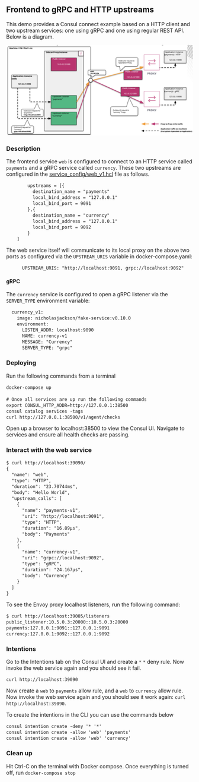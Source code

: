 ## Frontend to gRPC and HTTP upstreams
This demo provides a Consul connect example based on a HTTP client and two upstream services: one using gRPC and one using regular REST API. Below is a diagram.

![](web-to-grpc.png)

### Description
The frontend service `web` is configured to connect to an HTTP service called `payments` and a gRPC service called `currency`. These two upstreams are configured in the [service_config/web_v1.hcl](service_config/web_v1.hcl) file as follows.
```
        upstreams = [{
          destination_name = "payments"
          local_bind_address = "127.0.0.1"
          local_bind_port = 9091
        },{
          destination_name = "currency"
          local_bind_address = "127.0.0.1"
          local_bind_port = 9092
        }
	]
```

The web service itself will communicate to its local proxy on the above two ports as configured via the `UPSTREAM_URIS` variable in docker-compose.yaml:
```
      UPSTREAM_URIS: "http://localhost:9091, grpc://localhost:9092"
```

#### gRPC
The `currency` service is configured to open a gRPC listener via the `SERVER_TYPE` environment variable:
```
  currency_v1:
    image: nicholasjackson/fake-service:v0.10.0
    environment:
      LISTEN_ADDR: localhost:9090
      NAME: currency-v1
      MESSAGE: "Currency"
      SERVER_TYPE: "grpc"
```

### Deploying
Run the following commands from a terminal
```
docker-compose up

# Once all services are up run the following commands
export CONSUL_HTTP_ADDR=http://127.0.0.1:38500
consul catalog services -tags
curl http://127.0.0.1:38500/v1/agent/checks
```

Open up a browser to localhost:38500 to view the Consul UI. Navigate to services and ensure all health checks are passing.

### Interact with the web service
```
$ curl http://localhost:39090/
{
  "name": "web",
  "type": "HTTP",
  "duration": "23.70744ms",
  "body": "Hello World",
  "upstream_calls": [
    {
      "name": "payments-v1",
      "uri": "http://localhost:9091",
      "type": "HTTP",
      "duration": "16.89µs",
      "body": "Payments"
    },
    {
      "name": "currency-v1",
      "uri": "grpc://localhost:9092",
      "type": "gRPC",
      "duration": "24.167µs",
      "body": "Currency"
    }
  ]
}
```

To see the Envoy proxy localhost listeners, run the following command:
```
$ curl http://localhost:39005/listeners
public_listener:10.5.0.3:20000::10.5.0.3:20000
payments:127.0.0.1:9091::127.0.0.1:9091
currency:127.0.0.1:9092::127.0.0.1:9092
```

### Intentions
Go to the Intentions tab on the Consul UI and create a `*` `*` deny rule. Now invoke the web service again and you should see it fail.
```
curl http://localhost:39090
```

Now create a `web` to `payments` allow rule, and a `web` to `currency` allow rule. Now invoke the web service again and you should see it work again: `curl http://localhost:39090`.
 
To create the intentions in the CLI you can use the commands below
```
consul intention create -deny '* '*'
consul intention create -allow 'web' 'payments'
consul intention create -allow 'web' 'currency'
```


### Clean up
Hit Ctrl-C on the terminal with Docker compose. Once everything is turned off, run `docker-compose stop`
